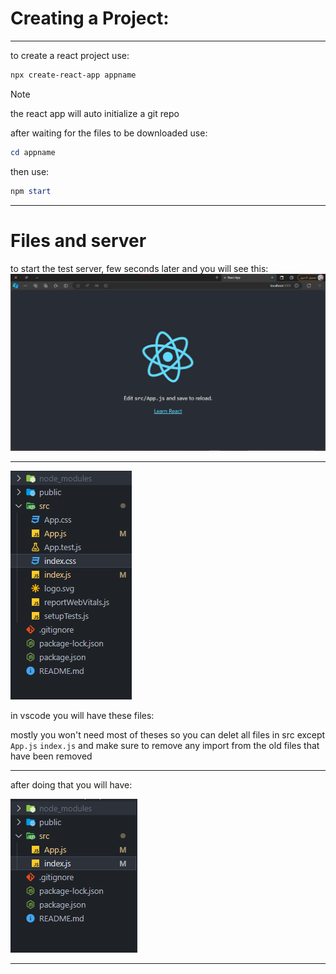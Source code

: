 # Creating a Project:

---

to create a react project use:

```powershell
npx create-react-app appname
```
>[!NOTE]
> the react app will auto initialize a git repo

after waiting for the files to be downloaded use:

```powershell
cd appname
```

then use:
```powershell
npm start
```

---

# Files and server

to start the test server, few seconds later and you will see this:
![react](Imgs/ReactBase.png)

---


![Files](Imgs/FilesBase.png) 

in vscode you will have these files:

mostly you won't need most of theses so you can delet all files in src except
``App.js``
``index.js``
and make sure to remove any import from the old files that have been removed 

---

after doing that you will have:

![After delet](Imgs/AfterDeletFiles.png)

---

